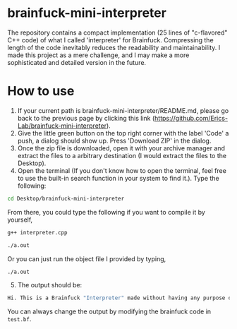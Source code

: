 # brainfuck-mini-interpreter
The repository contains a compact implementation (25 lines of "c-flavored" C++ code) of what I called 'interpreter' for Brainfuck. Compressing the length of the code inevitably reduces the readability and maintainability. I made this project as a mere challenge, and I may make a more sophisticated and detailed version in the future.

# How to use

1.  If your current path is brainfuck-mini-interpreter/README.md, please go back to the previous page by clicking this link (https://github.com/Erics-Lab/brainfuck-mini-interpreter).
2.  Give the little green button on the top right corner with the label 'Code' a push, a dialog should show up. Press 'Download ZIP' in the dialog.
3.  Once the zip file is downloaded, open it with your archive manager and extract the files to a arbitrary destination (I would extract the files to the Desktop).
4.  Open the terminal (If you don't know how to open the terminal, feel free to use the built-in search function in your system to find it.). Type the following:

```bash
cd Desktop/brainfuck-mini-interpreter
```
  From there, you could type the following if you want to compile it by yourself,
```bash
g++ interpreter.cpp
```
```bash
./a.out
```
  Or you can just run the object file I provided by typing,
```bash
./a.out
```
5.  The output should be:

```bash
Hi. This is a Brainfuck "Interpreter" made without having any purpose or practicality.
```
  
  You can always change the output by modifying the brainfuck code in ```test.bf```.
